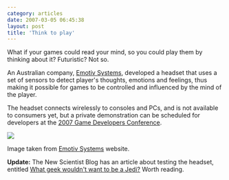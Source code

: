 ```yaml
---
category: articles
date: 2007-03-05 06:45:38
layout: post
title: 'Think to play'
---
```


<p>What if your games could read your mind, so you could play them by thinking about it? Futuristic? Not so.</p>

<p>An Australian company, <a href="http://www.emotiv.com/2_0/2_1.htm">Emotiv Systems</a>, developed a headset that uses a set of sensors to detect player's thoughts, emotions and feelings, thus making it possible for games to be controlled and influenced by the mind of the player.</p>

<p>The headset connects wirelessly to consoles and PCs, and is not available to consumers yet, but a private demonstration can be scheduled for developers at the <a href="http://www.gdconf.com/">2007 Game Developers Conference</a>.</p>

<p><img src="https://joaobordalo.com/images/static/blog/projectepoc.jpg"></p>

<p>Image taken from <a href="http://www.emotiv.com/">Emotiv Systems</a> website.</p>

<p><strong>Update:</strong> The New Scientist Blog has an article about testing the headset, entitled <a href="http://www.newscientist.com/blog/technology/2007/03/what-geek-wouldnt-want-to-be-jedi.html">What geek wouldn't want to be a Jedi?</a> Worth reading.
